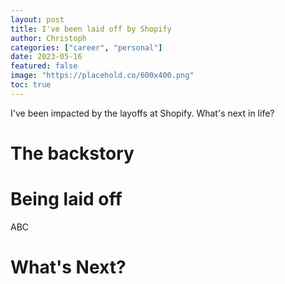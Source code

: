 ```yaml
---
layout: post
title: I've been laid off by Shopify
author: Christoph
categories: ["career", "personal"]
date: 2023-05-16
featured: false
image: "https://placehold.co/600x400.png"
toc: true
---
```


I've been impacted by the layoffs at Shopify. What's next in life?

# The backstory

# Being laid off

ABC

# What's Next?
